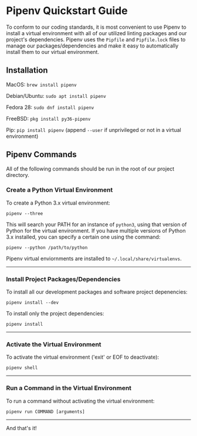 Pipenv Quickstart Guide
=======================
To conform to our coding standards, it is most convenient to use Pipenv
to install a virtual environment with all of our utilized linting packages
and our project's dependencies. Pipenv uses the `Pipfile` and `Pipfile.lock`
files to manage our packages/dependencies and make it easy to automatically
install them to our virtual environment.

Installation
------------
MacOS: `brew install pipenv`

Debian/Ubuntu: `sudo apt install pipenv`

Fedora 28: `sudo dnf install pipenv`

FreeBSD: `pkg install py36-pipenv`

Pip: `pip install pipenv` (append `--user` if unprivileged or not in a virtual environment)

Pipenv Commands
---------------
All of the following commands should be run in the root of our
project directory.

### Create a Python Virtual Environment
To create a Python 3.x virtual environment:

`pipenv --three`

This will search your PATH for an instance of `python3`, using that version
of Python for the virtual environment. If you have multiple versions of
Python 3.x installed, you can specify a certain one using the command:

`pipenv --python /path/to/python`

Pipenv virtual enviornments are installed to `~/.local/share/virtualenvs`.

---

### Install Project Packages/Dependencies
To install all our development packages and software project depenencies:

`pipenv install --dev`

To install only the project dependencies:

`pipenv install`

---

### Activate the Virtual Environment
To activate the virtual environment ('exit' or EOF to deactivate):

`pipenv shell`

---

### Run a Command in the Virtual Environment
To run a command without activating the virtual environment:

`pipenv run COMMAND [arguments]`

---

And that's it!
